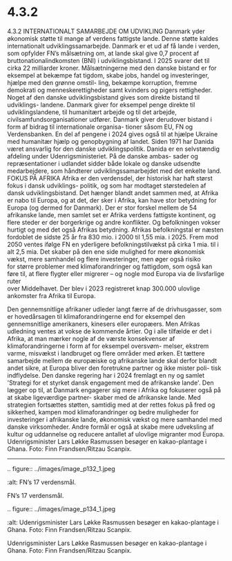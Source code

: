 # 4.3.2

4.3.2 
INTERNATIONALT SAMARBEJDE OM UDVIKLING
Danmark yder økonomisk støtte til mange af verdens fattigste lande. Denne 
støtte kaldes internationalt udviklingssamarbejde. Danmark er et ud af få lande 
i verden, som opfylder FN’s målsætning om, at lande skal give 0,7 procent af 
bruttonationalindkomsten (BNI) i udviklingsbistand. I 2025 svarer det til cirka 22 
milliarder kroner. 
Målsætningerne med den danske bistand er for eksempel at bekæmpe 
fat tigdom, skabe jobs, handel og investeringer, hjælpe med den grønne omstil-
ling, bekæmpe korruption, fremme demokrati og menneskerettigheder samt 
kvinders og pigers rettigheder. 
Noget af den danske udviklingsbistand gives som direkte bistand til udviklings-
landene. Danmark giver for eksempel penge direkte til udviklingslandene, til 
humanitært arbejde og til det arbejde, civilsamfundsorganisationer udfører. 
Danmark giver derudover bistand i form af bidrag til internationale organisa-
tioner såsom EU, FN og Verdensbanken. En del af pengene i 2024 gives også til 
at hjælpe Ukraine med humanitær hjælp og genopbygning af landet.
Siden 1971 har Danida været ansvarlig for den danske udviklingspolitik. Danida 
er en selvstændig afdeling under Udenrigsministeriet. På de danske ambas-
sader og repræsentationer i udlandet sidder både lokale og danske udsendte 
medarbejdere, som håndterer udviklingssamarbejdet med det enkelte land.
FOKUS PÅ AFRIKA
Afrika er den verdensdel, der historisk har haft størst fokus i dansk udviklings-
politik, og som har modtaget størstedelen af dansk udviklingsbistand. 
Det hænger blandt andet sammen med, at Afrika er nabo til Europa, og at det, der 
sker i Afrika, kan have stor betydning for Europa (og dermed for Danmark). Der 
er stor forskel mellem de 54 afrikanske lande, men samlet set er Afrika verdens 
fattigste	kontinent,	og	flere	steder	er	der	borgerkrige	og	andre	konflikter.	
Og befolkningen vokser hurtigt og med det også Afrikas betydning. Afrikas 
befolkningstal er næsten fordoblet de sidste 25 år fra 830 mio. i 2000 til 1,55 
mia. i 2025. Frem mod 2050 ventes ifølge FN en yderligere befolkningstilvækst 
på cirka 1 mia. til i alt 2,5 mia. Det skaber på den ene side mulighed for mere 
økonomisk	vækst,	mere	samhandel	og	flere	investeringer,	men	øger	også	risiko	
for større problemer med klimaforandringer og fattigdom, som også kan føre 
til,	at	flere	flygter	eller	migrerer	–	og	nogle	mod	Europa	via	de	livsfarlige	ruter	
over Middelhavet. Der blev i 2023 registreret knap 300.000 ulovlige ankomster 
fra Afrika til Europa. 
 
 Den gennemsnitlige afrikaner udleder langt færre af de drivhusgasser, som er 
hovedårsagen til klimaforandringerne end for eksempel den gennemsnitlige 
amerikaners, kinesers eller europæers. Men Afrikas udledning ventes at vokse 
de kommende årtier. Og i alle tilfælde er det i Afrika, at man mærker nogle af de 
værste konsekvenser af klimaforandringerne i form af for eksempel oversvøm-
melser, ekstrem varme, misvækst i landbruget og flere områder med ørken. 
Et tættere samarbejde mellem de europæiske og afrikanske lande skal derfor 
blandt andet sikre, at Europa bliver den foretrukne partner og ikke mister poli-
tisk indflydelse. 
Den danske regering har i 2024 fremlagt en ny og samlet 'Strategi for et styrket 
dansk engagement med de afrikanske lande'. Den lægger op til, at Danmark 
engagerer sig mere i Afrika og fokuserer også på at skabe ligeværdige partner-
skaber med de afrikanske lande. Med strategien fortsættes støtten, samtidig 
med at der rettes fokus på fred og sikkerhed, kampen mod klimaforandringer 
og bedre muligheder for investeringer i afrikanske lande, økonomisk vækst og 
mere samhandel med danske virksomheder. Andre formål er også at skabe mere 
udveksling af kultur og uddannelse og reducere antallet af ulovlige migranter 
mod Europa.
Udenrigsminister Lars Løkke Rasmussen besøger en kakao-plantage i Ghana. 
Foto: Finn Frandsen/Ritzau Scanpix.
 
 ---

<!-- Figures extracted from nearby pages -->

.. figure:: ../images/image_p132_1.jpeg

   :alt: FN’s 17 verdensmål.

   FN’s 17 verdensmål.

.. figure:: ../images/image_p134_1.jpeg

   :alt: Udenrigsminister Lars Løkke Rasmussen besøger en kakao-plantage i Ghana. Foto: Finn Frandsen/Ritzau Scanpix.

   Udenrigsminister Lars Løkke Rasmussen besøger en kakao-plantage i Ghana. Foto: Finn Frandsen/Ritzau Scanpix.

